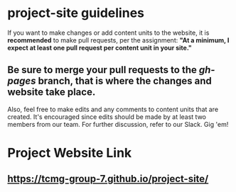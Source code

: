 # project-site guidelines

If you want to make changes or add content units to the website, it is **recommended** to make pull requests, per the assignment: **"At a minimum, I expect at least one pull request per content unit in your site."**

## Be sure to merge your pull requests to the *gh-pages* branch, that is where the changes and website take place.

Also, feel free to make edits and any comments to content units that are created. It's encouraged since edits should be made by at least two members from our team.
For further discussion, refer to our Slack. Gig 'em!

# Project Website Link
## https://tcmg-group-7.github.io/project-site/
